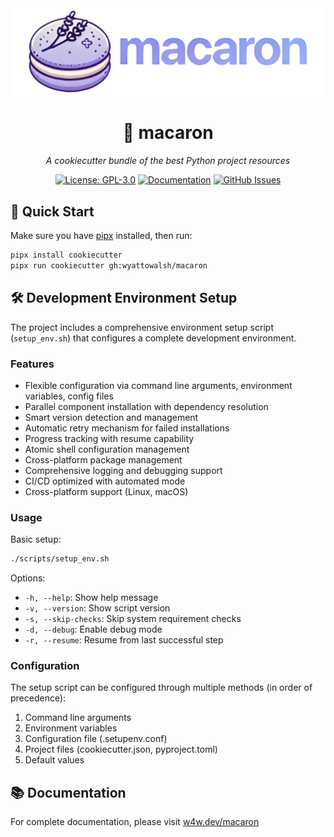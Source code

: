 <div align='center'>
    <img src="./docs/static/img/banner.png" alt="macaron project banner" />
    <h1>🍪 macaron</h1>
    <p><em>A cookiecutter bundle of the best Python project resources</em></p>
</div>

<div align="center">

[![License: GPL-3.0](https://img.shields.io/badge/License-GPL%203.0-blue.svg)](https://www.gnu.org/licenses/gpl-3.0)
[![Documentation](https://img.shields.io/badge/docs-w4w.dev%2Fmacaron-blue)](https://w4w.dev/macaron)
[![GitHub Issues](https://img.shields.io/github/issues/wyattowalsh/macaron)](https://github.com/wyattowalsh/macaron/issues)

</div>

## 🚀 Quick Start

Make sure you have [pipx](https://github.com/pypa/pipx) installed, then run:

```bash
pipx install cookiecutter
pipx run cookiecutter gh:wyattowalsh/macaron
```

## 🛠️ Development Environment Setup

The project includes a comprehensive environment setup script (`setup_env.sh`) that configures a complete development environment.

### Features

- Flexible configuration via command line arguments, environment variables, config files
- Parallel component installation with dependency resolution
- Smart version detection and management
- Automatic retry mechanism for failed installations
- Progress tracking with resume capability
- Atomic shell configuration management
- Cross-platform package management
- Comprehensive logging and debugging support
- CI/CD optimized with automated mode
- Cross-platform support (Linux, macOS)

### Usage

Basic setup:

```bash
./scripts/setup_env.sh
```

Options:

- `-h, --help`: Show help message
- `-v, --version`: Show script version
- `-s, --skip-checks`: Skip system requirement checks
- `-d, --debug`: Enable debug mode
- `-r, --resume`: Resume from last successful step

### Configuration

The setup script can be configured through multiple methods (in order of precedence):

1. Command line arguments
2. Environment variables
3. Configuration file (.setupenv.conf)
4. Project files (cookiecutter.json, pyproject.toml)
5. Default values

## 📚 Documentation

For complete documentation, please visit [w4w.dev/macaron](https://w4w.dev/macaron)
